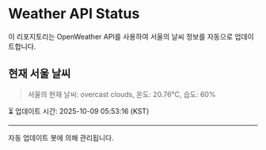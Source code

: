 
# Weather API Status

이 리포지토리는 OpenWeather API를 사용하여 서울의 날씨 정보를 자동으로 업데이트합니다.

## 현재 서울 날씨
> 서울의 현재 날씨: overcast clouds, 온도: 20.76°C, 습도: 60%

⏳ 업데이트 시간: 2025-10-09 05:53:16 (KST)

---
자동 업데이트 봇에 의해 관리됩니다.
